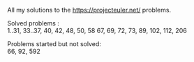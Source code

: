 All my solutions to the https://projecteuler.net/ problems.

Solved problems :\
1..31, 33..37, 40, 42, 48, 50, 58 67, 69, 72, 73, 89, 102, 112, 206

Problems started but not solved:\
66, 92, 592